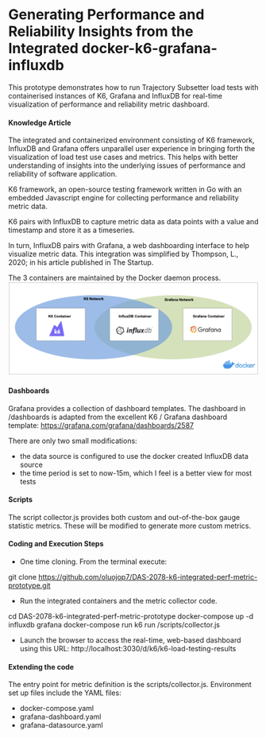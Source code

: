 # Generating Performance and Reliability Insights from the Integrated docker-k6-grafana-influxdb
This prototype demonstrates how to run Trajectory Subsetter load tests with containerised instances of K6, Grafana and InfluxDB for real-time visualization of performance and reliability metric dashboard.

#### Knowledge Article
The integrated and containerized environment consisting of K6 framework, InfluxDB and Grafana offers unparallel user experience in bringing forth the visualization of load test use cases and metrics. This helps with better understanding of insights into the underlying issues of performance and reliability of software application.

K6 framework, an open-source testing framework written in Go with an embedded Javascript engine for collecting performance and reliability metric data.

K6 pairs with InfluxDB to capture metric data  as data points with a value and timestamp and store it as a timeseries.

In turn,  InfluxDB pairs with Grafana, a web dashboarding interface to help visualize metric data. This integration was simplified by Thompson, L., 2020; in his article published in The Startup.

The 3 containers are maintained by the Docker daemon process.
![alt text](integrated-containers.png "Title")

#### Dashboards
Grafana provides a collection of dashboard templates. The dashboard in /dashboards is adapted from the excellent K6 / Grafana dashboard template:
https://grafana.com/grafana/dashboards/2587

There are only two small modifications:
* the data source is configured to use the docker created InfluxDB data source
* the time period is set to now-15m, which I feel is a better view for most tests

#### Scripts
The script collector.js provides both custom and out-of-the-box gauge statistic metrics. These will be modified to generate more custom metrics.

#### Coding and Execution Steps
* One time cloning. From the terminal execute:

git clone https://github.com/oluojop7/DAS-2078-k6-integrated-perf-metric-prototype.git
* Run the integrated  containers and the metric collector code.

cd DAS-2078-k6-integrated-perf-metric-prototype
docker-compose up -d influxdb grafana
docker-compose run k6 run /scripts/collector.js

* Launch the browser to access the real-time, web-based dashboard using this URL:
  http://localhost:3030/d/k6/k6-load-testing-results

#### Extending the code
The entry point for metric definition is the scripts/collector.js.
Environment set up files include the YAML files:
* docker-compose.yaml
* grafana-dashboard.yaml
* grafana-datasource.yaml
